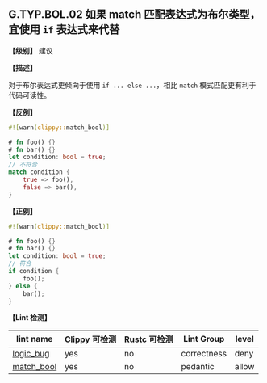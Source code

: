 ## G.TYP.BOL.02 如果 match 匹配表达式为布尔类型，宜使用 `if` 表达式来代替

**【级别】** 建议

**【描述】**

对于布尔表达式更倾向于使用 `if ... else ...`，相比 `match` 模式匹配更有利于代码可读性。

**【反例】**

```rust
#![warn(clippy::match_bool)]

# fn foo() {}
# fn bar() {}
let condition: bool = true;
// 不符合
match condition {
    true => foo(),
    false => bar(),
}
```

**【正例】**

```rust
#![warn(clippy::match_bool)]

# fn foo() {}
# fn bar() {}
let condition: bool = true;
// 符合
if condition {
    foo();
} else {
    bar();
}
```

**【Lint 检测】**

| lint name | Clippy 可检测 | Rustc 可检测 | Lint Group | level |
| ------ | ---- | --------- | ------ | ------ | 
| [logic_bug ](https://rust-lang.github.io/rust-clippy/master/#logic_bug ) | yes | no | correctness | deny |
| [match_bool](https://rust-lang.github.io/rust-clippy/master/#match_bool) | yes | no | pedantic | allow |


